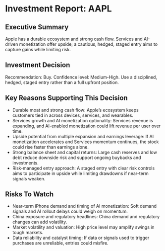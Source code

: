 # Investment Report: AAPL
## Executive Summary
Apple has a durable ecosystem and strong cash flow. Services and AI-driven monetization offer upside; a cautious, hedged, staged entry aims to capture gains while limiting risk.

## Investment Decision
Recommendation: Buy. Confidence level: Medium-High. Use a disciplined, hedged, staged entry rather than a full upfront position.

## Key Reasons Supporting This Decision
- Durable moat and strong cash flow: Apple’s ecosystem keeps customers tied in across devices, services, and wearables.
- Services growth and AI monetization optionality: Services revenue is expanding, and AI-enabled monetization could lift revenue per user over time.
- Upside potential from multiple expansion and earnings leverage: If AI monetization accelerates and Services momentum continues, the stock could rise faster than earnings alone.
- Strong balance sheet and capital returns: Large cash reserves and low debt reduce downside risk and support ongoing buybacks and investments.
- Risk-managed entry approach: A staged entry with clear risk controls aims to participate in upside while limiting drawdowns if near-term signals weaken.

## Risks To Watch
- Near-term iPhone demand and timing of AI monetization: Soft demand signals and AI rollout delays could weigh on momentum.
- China exposure and regulatory headlines: China demand and regulatory changes can add volatility.
- Market volatility and valuation: High price level may amplify swings in tough markets.
- Data reliability and catalyst timing: If data or signals used to trigger purchases are unreliable, entries could misfire.